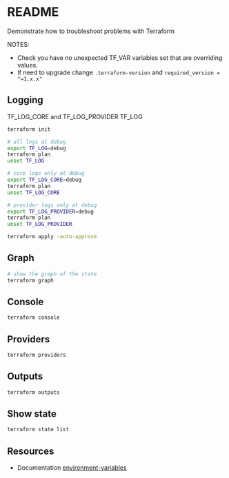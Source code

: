 # README

Demonstrate how to troubleshoot problems with Terraform  

NOTES:

* Check you have no unexpected TF_VAR variables set that are overriding values.  
* If need to upgrade change `.terraform-version` and `required_version = "=1.x.x"`  

## Logging

TF_LOG_CORE and TF_LOG_PROVIDER
TF_LOG  

```sh
terraform init

# all logs at debug
export TF_LOG=debug  
terraform plan
unset TF_LOG

# core logs only at debug
export TF_LOG_CORE=debug  
terraform plan
unset TF_LOG_CORE

# provider logs only at debug
export TF_LOG_PROVIDER=debug
terraform plan
unset TF_LOG_PROVIDER

terraform apply -auto-approve
```

## Graph

```sh
# show the graph of the state
terraform graph
```

## Console

```sh
terraform console
```

## Providers

```sh
terraform providers
```

## Outputs

```sh
terraform outputs
```

## Show state

```sh
terraform state list
```

## Resources

* Documentation [environment-variables](https://www.terraform.io/docs/cli/config/environment-variables.html)  

